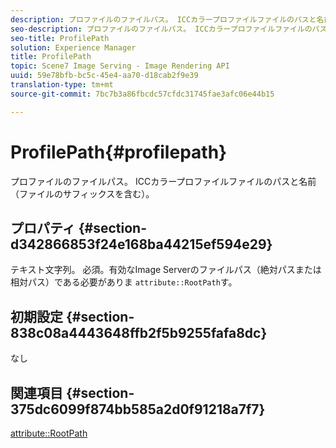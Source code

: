 ```yaml
---
description: プロファイルのファイルパス。 ICCカラープロファイルファイルのパスと名前（ファイルのサフィックスを含む）。
seo-description: プロファイルのファイルパス。 ICCカラープロファイルファイルのパスと名前（ファイルのサフィックスを含む）。
seo-title: ProfilePath
solution: Experience Manager
title: ProfilePath
topic: Scene7 Image Serving - Image Rendering API
uuid: 59e78bfb-bc5c-45e4-aa70-d18cab2f9e39
translation-type: tm+mt
source-git-commit: 7bc7b3a86fbcdc57cfdc31745fae3afc06e44b15

---
```



# ProfilePath{#profilepath}

プロファイルのファイルパス。 ICCカラープロファイルファイルのパスと名前（ファイルのサフィックスを含む）。

## プロパティ {#section-d342866853f24e168ba44215ef594e29}

テキスト文字列。 必須。有効なImage Serverのファイルパス（絶対パスまたは相対パス）である必要がありま `attribute::RootPath`す。

## 初期設定 {#section-838c08a4443648ffb2f5b9255fafa8dc}

なし

## 関連項目 {#section-375dc6099f874bb585a2d0f91218a7f7}

[attribute::RootPath](../../../../../is-api/image-catalog/image-serving-api-ref/c-image-catalog-reference/c-attributes-reference/r-rootpath.md#reference-17d57e5967be403b8408fa7214017494)
